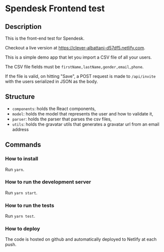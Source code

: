 # Spendesk Frontend test

## Description

This is the front-end test for Spendesk.

Checkout a live version at https://clever-albattani-d57df5.netlify.com.

This is a simple demo app that let you import a CSV file of all your users.

The CSV file fields must be `firstName,lastName,gender,email,phone`.

If the file is valid, on hitting "Save", a POST request is made to `/api/invite` with the users serialized in JSON as the body.

## Structure

- `components`: holds the React components,
- `model`: holds the model that represents the user and how to validate it,
- `parser`: holds the parser that parses the csv files,
- `utils`: holds the gravatar utils that generates a gravatar url from an email address

## Commands

### How to install

Run `yarn`.

### How to run the development server

Run `yarn start`.

### How to run the tests

Run `yarn test`.

### How to deploy

The code is hosted on github and automatically deployed to Netlify at each push.
